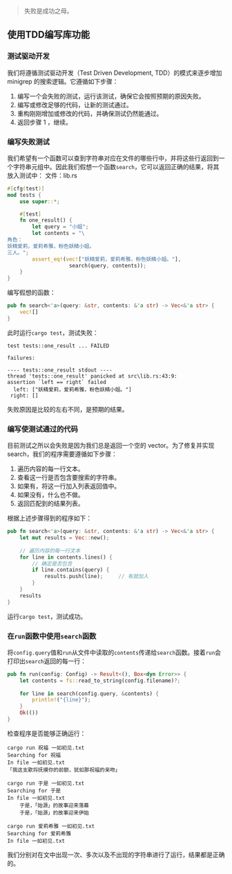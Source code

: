 > <font face = "楷体">失败是成功之母。</font>

## 使用TDD编写库功能
### 测试驱动开发
我们将遵循测试驱动开发（Test Driven Development, TDD）的模式来逐步增加 minigrep 的搜索逻辑。它遵循如下步骤：

1. 编写一个会失败的测试，运行该测试，确保它会按照预期的原因失败。
2. 编写或修改足够的代码，让新的测试通过。
3. 重构刚刚增加或修改的代码，并确保测试仍然能通过。
4. 返回步骤 1 ，继续。

### 编写失败测试
我们希望有一个函数可以查到字符串对应在文件的哪些行中，并将这些行返回到一个字符串元组中。因此我们假想一个函数`search`，它可以返回正确的结果，将其放入测试中：
文件：lib\.rs
```rust
#[cfg(test)]
mod tests {
    use super::*;

    #[test]
    fn one_result() {
        let query = "小姐";
        let contents = "\
角色：
妖精爱莉，爱莉希雅，粉色妖精小姐。
三人。";
        assert_eq!(vec!["妖精爱莉，爱莉希雅，粉色妖精小姐。"],
                    search(query, contents));
    }
}
```
编写假想的函数：
```rust
pub fn search<'a>(query: &str, contents: &'a str) -> Vec<&'a str> {
    vec![]
}
```
此时运行`cargo test`，测试失败：
```shell
test tests::one_result ... FAILED

failures:

---- tests::one_result stdout ----
thread 'tests::one_result' panicked at src\lib.rs:43:9:
assertion `left == right` failed
  left: ["妖精爱莉，爱莉希雅，粉色妖精小姐。"]
 right: []
```
失败原因是比较的左右不同，是预期的结果。

### 编写使测试通过的代码
目前测试之所以会失败是因为我们总是返回一个空的 vector。为了修复并实现 search，我们的程序需要遵循如下步骤：

1. 遍历内容的每一行文本。
2. 查看这一行是否包含要搜索的字符串。
3. 如果有，将这一行加入列表返回值中。
4. 如果没有，什么也不做。
5. 返回匹配到的结果列表。

根据上述步骤得到的程序如下：
```rust
pub fn search<'a>(query: &str, contents: &'a str) -> Vec<&'a str> {
    let mut results = Vec::new();
    
    // 遍历内容的每一行文本
    for line in contents.lines() {
        // 确定是否包含
        if line.contains(query) {
            results.push(line);     // 有就加入
        }
    }
    results
}
```
运行`cargo test`，测试成功。

### 在`run`函数中使用`search`函数
将`config.query`值和`run`从文件中读取的`contents`传递给`search`函数。接着`run`会打印出`search`返回的每一行：
```rust
pub fn run(config: Config) -> Result<(), Box<dyn Error>> {
    let contents = fs::read_to_string(config.filename)?;
    
    for line in search(config.query, &contents) {
        println!("{line}");
    }
    Ok(())
}
```
检查程序是否能够正确运行：
```shell
cargo run 祝福 一如初见.txt
Searching for 祝福
In file 一如初见.txt
「我这支歌将抚摸你的前额，犹如那祝福的亲吻」

cargo run 于是 一如初见.txt
Searching for 于是
In file 一如初见.txt
    于是，「始源」的故事迎来落幕
    于是，「始源」的故事迎来伊始

cargo run 爱莉希雅 一如初见.txt
Searching for 爱莉希雅
In file 一如初见.txt
```
我们分别对在文中出现一次、多次以及不出现的字符串进行了运行，结果都是正确的。